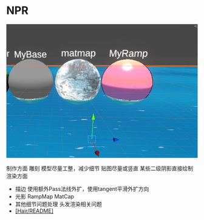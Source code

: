 # NPR
![Alt text](image.png)

制作方面
    雕刻 模型尽量工整，减少细节
    贴图尽量或竖直
    某些二级阴影直接绘制
渲染方面
- 描边
  使用额外Pass法线外扩，使用tangent平滑外扩方向 
- 光影
    RampMap
    MatCap
- 其他细节问题处理
头发渲染相关问题 
- [[Hair/README]](/_Rendering/NPR/Hair/)
